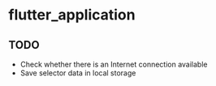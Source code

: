 # flutter_application

## TODO

- Check whether there is an Internet connection available
- Save selector data in local storage
